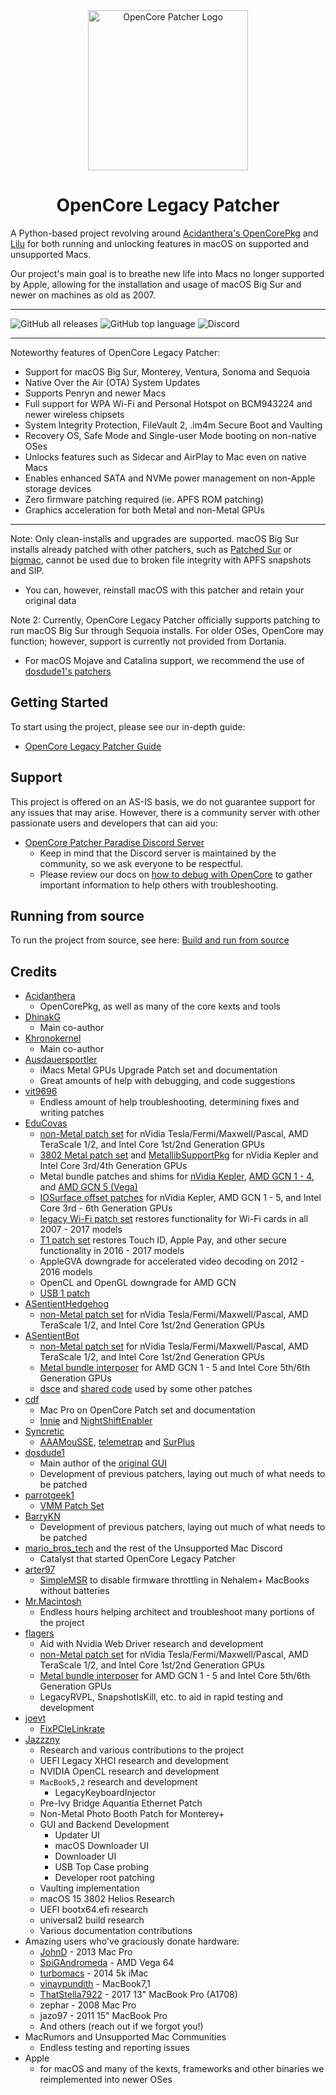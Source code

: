 <div align="center">
             <img src="docs/images/OC-Patcher.png" alt="OpenCore Patcher Logo" width="256" />
             <h1>OpenCore Legacy Patcher</h1>
</div>

A Python-based project revolving around [Acidanthera's OpenCorePkg](https://github.com/acidanthera/OpenCorePkg) and [Lilu](https://github.com/acidanthera/Lilu) for both running and unlocking features in macOS on supported and unsupported Macs.

Our project's main goal is to breathe new life into Macs no longer supported by Apple, allowing for the installation and usage of macOS Big Sur and newer on machines as old as 2007.

----------

![GitHub all releases](https://img.shields.io/github/downloads/dortania/OpenCore-Legacy-Patcher/total?color=white&style=plastic) ![GitHub top language](https://img.shields.io/github/languages/top/dortania/OpenCore-Legacy-Patcher?color=4B8BBE&style=plastic) ![Discord](https://img.shields.io/discord/417165963327176704?color=7289da&label=discord&style=plastic)

----------

Noteworthy features of OpenCore Legacy Patcher:

* Support for macOS Big Sur, Monterey, Ventura, Sonoma and Sequoia
* Native Over the Air (OTA) System Updates
* Supports Penryn and newer Macs
* Full support for WPA Wi-Fi and Personal Hotspot on BCM943224 and newer wireless chipsets
* System Integrity Protection, FileVault 2, .im4m Secure Boot and Vaulting
* Recovery OS, Safe Mode and Single-user Mode booting on non-native OSes
* Unlocks features such as Sidecar and AirPlay to Mac even on native Macs
* Enables enhanced SATA and NVMe power management on non-Apple storage devices
* Zero firmware patching required (ie. APFS ROM patching)
* Graphics acceleration for both Metal and non-Metal GPUs

----------

Note: Only clean-installs and upgrades are supported. macOS Big Sur installs already patched with other patchers, such as [Patched Sur](https://github.com/BenSova/Patched-Sur) or [bigmac](https://github.com/StarPlayrX/bigmac), cannot be used due to broken file integrity with APFS snapshots and SIP.

* You can, however, reinstall macOS with this patcher and retain your original data

Note 2: Currently, OpenCore Legacy Patcher officially supports patching to run macOS Big Sur through Sequoia installs. For older OSes, OpenCore may function; however, support is currently not provided from Dortania.

* For macOS Mojave and Catalina support, we recommend the use of [dosdude1's patchers](http://dosdude1.com)

## Getting Started

To start using the project, please see our in-depth guide:

* [OpenCore Legacy Patcher Guide](https://dortania.github.io/OpenCore-Legacy-Patcher/)

## Support

This project is offered on an AS-IS basis, we do not guarantee support for any issues that may arise. However, there is a community server with other passionate users and developers that can aid you:

* [OpenCore Patcher Paradise Discord Server](https://discord.gg/rqdPgH8xSN)
  * Keep in mind that the Discord server is maintained by the community, so we ask everyone to be respectful.
  * Please review our docs on [how to debug with OpenCore](https://dortania.github.io/OpenCore-Legacy-Patcher/DEBUG.html) to gather important information to help others with troubleshooting.

## Running from source

To run the project from source, see here: [Build and run from source](./SOURCE.md)

## Credits

* [Acidanthera](https://github.com/Acidanthera)
  * OpenCorePkg, as well as many of the core kexts and tools
* [DhinakG](https://github.com/DhinakG)
  * Main co-author
* [Khronokernel](https://github.com/Khronokernel)
  * Main co-author
* [Ausdauersportler](https://github.com/Ausdauersportler)
  * iMacs Metal GPUs Upgrade Patch set and documentation
  * Great amounts of help with debugging, and code suggestions
* [vit9696](https://github.com/vit9696)
  * Endless amount of help troubleshooting, determining fixes and writing patches
* [EduCovas](https://github.com/covasedu)
  * [non-Metal patch set](https://github.com/moraea/non-metal-frameworks) for nVidia Tesla/Fermi/Maxwell/Pascal, AMD TeraScale 1/2, and Intel Core 1st/2nd Generation GPUs
  * [3802 Metal patch set](https://github.com/moraea/misc-patches/tree/main/3802-Metal-15) and [MetallibSupportPkg](https://github.com/dortania/MetallibSupportPkg) for nVidia Kepler and Intel Core 3rd/4th Generation GPUs
  * Metal bundle patches and shims for [nVidia Kepler](https://github.com/moraea/misc-patches/tree/main/Kepler%2013%2B), [AMD GCN 1 - 4](https://github.com/moraea/misc-patches/tree/main/GCN%2013%2B), and [AMD GCN 5 (Vega)](https://github.com/moraea/misc-patches/tree/main/vega%2013%2B)
  * [IOSurface offset patches](https://github.com/moraea/misc-patches/tree/main/Sonoma%2014.4%20IOSurface) for nVidia Kepler, AMD GCN 1 - 5, and Intel Core 3rd - 6th Generation GPUs
  * [legacy Wi-Fi patch set](https://github.com/moraea/unsupported-wifi-patches) restores functionality for Wi-Fi cards in all 2007 - 2017 models
  * [T1 patch set](https://github.com/moraea/misc-patches/tree/main/T1-Patch) restores Touch ID, Apple Pay, and other secure functionality in 2016 - 2017 models
  * AppleGVA downgrade for accelerated video decoding on 2012 - 2016 models
  * OpenCL and OpenGL downgrade for AMD GCN
  * [USB 1 patch](https://github.com/moraea/misc-patches/tree/main/IOUSBHostFamily-14.4)
* [ASentientHedgehog](https://github.com/moosethegoose2213)
  * [non-Metal patch set](https://github.com/moraea/non-metal-frameworks) for nVidia Tesla/Fermi/Maxwell/Pascal, AMD TeraScale 1/2, and Intel Core 1st/2nd Generation GPUs
* [ASentientBot](https://github.com/ASentientBot)
  * [non-Metal patch set](https://github.com/moraea/non-metal-frameworks) for nVidia Tesla/Fermi/Maxwell/Pascal, AMD TeraScale 1/2, and Intel Core 1st/2nd Generation GPUs
  * [Metal bundle interposer](https://github.com/moraea/misc-patches/tree/main/sequoia%2031001%20interposer) for AMD GCN 1 - 5 and Intel Core 5th/6th Generation GPUs
  * [dsce](https://github.com/moraea/dsce) and [shared code](https://github.com/moraea/moraea-common) used by some other patches
* [cdf](https://github.com/cdf)
  * Mac Pro on OpenCore Patch set and documentation
  * [Innie](https://github.com/cdf/Innie) and [NightShiftEnabler](https://github.com/cdf/NightShiftEnabler)
* [Syncretic](https://forums.macrumors.com/members/syncretic.1173816/)
  * [AAAMouSSE](https://forums.macrumors.com/threads/mp3-1-others-sse-4-2-emulation-to-enable-amd-metal-driver.2206682/), [telemetrap](https://forums.macrumors.com/threads/mp3-1-others-sse-4-2-emulation-to-enable-amd-metal-driver.2206682/post-28447707) and [SurPlus](https://github.com/reenigneorcim/SurPlus)
* [dosdude1](https://github.com/dosdude1)
  * Main author of the [original GUI](https://github.com/dortania/OCLP-GUI)
  * Development of previous patchers, laying out much of what needs to be patched
* [parrotgeek1](https://github.com/parrotgeek1)
  * [VMM Patch Set](https://github.com/dortania/OpenCore-Legacy-Patcher/blob/4a8f61a01da72b38a4b2250386cc4b497a31a839/payloads/Config/config.plist#L1222-L1281)
* [BarryKN](https://github.com/BarryKN)
  * Development of previous patchers, laying out much of what needs to be patched
* [mario_bros_tech](https://github.com/mariobrostech) and the rest of the Unsupported Mac Discord
  * Catalyst that started OpenCore Legacy Patcher
* [arter97](https://github.com/arter97/)
  * [SimpleMSR](https://github.com/arter97/SimpleMSR/) to disable firmware throttling in Nehalem+ MacBooks without batteries
* [Mr.Macintosh](https://mrmacintosh.com)
  * Endless hours helping architect and troubleshoot many portions of the project
* [flagers](https://github.com/flagersgit)
  * Aid with Nvidia Web Driver research and development
  * [non-Metal patch set](https://github.com/moraea/non-metal-frameworks) for nVidia Tesla/Fermi/Maxwell/Pascal, AMD TeraScale 1/2, and Intel Core 1st/2nd Generation GPUs
  * [Metal bundle interposer](https://github.com/moraea/misc-patches/tree/main/sequoia%2031001%20interposer) for AMD GCN 1 - 5 and Intel Core 5th/6th Generation GPUs
  * LegacyRVPL, SnapshotIsKill, etc. to aid in rapid testing and development
* [joevt](https://github.com/joevt)
  * [FixPCIeLinkrate](https://github.com/joevt/joevtApps)
* [Jazzzny](https://github.com/Jazzzny)
  * Research and various contributions to the project
  * UEFI Legacy XHCI research and development
  * NVIDIA OpenCL research and development
  * `MacBook5,2` research and development
    * LegacyKeyboardInjector
  * Pre-Ivy Bridge Aquantia Ethernet Patch
  * Non-Metal Photo Booth Patch for Monterey+
  * GUI and Backend Development
    * Updater UI
    * macOS Downloader UI
    * Downloader UI
    * USB Top Case probing
    * Developer root patching
  * Vaulting implementation
  * macOS 15 3802 Helios Research
  * UEFI bootx64.efi research
  * universal2 build research
  * Various documentation contributions
* Amazing users who've graciously donate hardware:
  * [JohnD](https://forums.macrumors.com/members/johnd.53633/) - 2013 Mac Pro
  * [SpiGAndromeda](https://github.com/SpiGAndromeda) - AMD Vega 64
  * [turbomacs](https://github.com/turbomacs) - 2014 5k iMac
  * [vinaypundith](https://forums.macrumors.com/members/vinaypundith.1212357/) - MacBook7,1
   * [ThatStella7922](https://github.com/ThatStella7922) - 2017 13" MacBook Pro (A1708)
  * zephar - 2008 Mac Pro
  * jazo97 - 2011 15" MacBook Pro
  * And others (reach out if we forgot you!)
* MacRumors and Unsupported Mac Communities
  * Endless testing and reporting issues
* Apple
  * for macOS and many of the kexts, frameworks and other binaries we reimplemented into newer OSes
